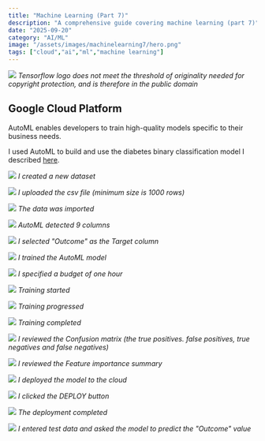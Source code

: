 ```yaml
---
title: "Machine Learning (Part 7)"
description: "A comprehensive guide covering machine learning (part 7)"
date: "2025-09-20"
category: "AI/ML"
image: "/assets/images/machinelearning7/hero.png"
tags: ["cloud","ai","ml","machine learning"]
---
```


![](/assets/images/machinelearning7/tensorflow-logo.svg)
*Tensorflow logo does not meet the threshold of originality needed for copyright protection, and is therefore in the public domain*


## Google Cloud Platform

AutoML enables developers to train high-quality models specific to their business needs.

I used AutoML to build and use the diabetes binary classification model I described [here](machinelearning6.html).

![](/assets/images/machinelearning7/screen-shot-2022-06-12-at-4.05.35-pm-1240x869.png)
*I created a new dataset*

![](/assets/images/machinelearning7/screen-shot-2022-06-12-at-4.06.45-pm-1244x866.png)
*I uploaded the csv file (minimum size is 1000 rows)*

![](/assets/images/machinelearning7/screen-shot-2022-06-12-at-4.06.57-pm-1244x866.png)
*The data was imported*

![](/assets/images/machinelearning7/screen-shot-2022-06-12-at-4.10.36-pm-1241x864.png)
*AutoML detected 9 columns*

![](/assets/images/machinelearning7/screen-shot-2022-06-12-at-4.11.19-pm-1247x860.png)
*I selected "Outcome" as the Target column*

![](/assets/images/machinelearning7/screen-shot-2022-06-12-at-4.11.54-pm-1241x862.png)
*I trained the AutoML model*

![](/assets/images/machinelearning7/screen-shot-2022-06-12-at-4.12.20-pm-1238x916.png)
*I specified a budget of one hour*

![](/assets/images/machinelearning7/screen-shot-2022-06-12-at-4.12.31-pm-1241x858.png)
*Training started*

![](/assets/images/machinelearning7/screen-shot-2022-06-12-at-4.58.14-pm-1241x904.png)
*Training progressed*

![](/assets/images/machinelearning7/screen-shot-2022-06-12-at-5.00.00-pm-1243x910.png)
*Training completed*

![](/assets/images/machinelearning7/screen-shot-2022-06-12-at-5.01.25-pm-1354x1310.png)
*I reviewed the Confusion matrix (the true positives. false positives, true negatives and false negatives)*

![](/assets/images/machinelearning7/screen-shot-2022-06-12-at-5.02.29-pm-1351x1325.png)
*I reviewed the Feature importance summary*

![](/assets/images/machinelearning7/screen-shot-2022-06-12-at-5.03.32-pm-1367x330.png)
*I deployed the model to the cloud*

![](/assets/images/machinelearning7/screen-shot-2022-06-12-at-5.03.43-pm-1061x363.png)
*I clicked the DEPLOY button*

![](/assets/images/machinelearning7/screen-shot-2022-06-12-at-5.01.25-pm-1354x1310.png)
*The deployment completed*

![](/assets/images/machinelearning7/screen-shot-2022-06-12-at-5.34.27-pm-1366x1319.png)
*I entered test data and asked the model to predict the "Outcome" value*
